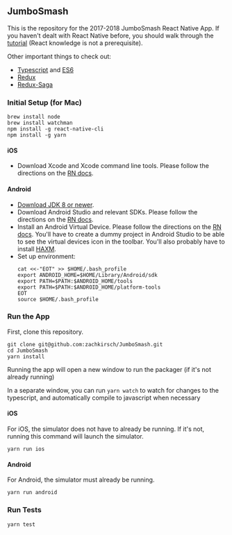 ## JumboSmash

This is the repository for the 2017-2018 JumboSmash React Native App. If you
haven't dealt with React Native before, you should walk through the
[tutorial](https://facebook.github.io/react-native/releases/next/docs/tutorial.html)
(React knowledge is not a prerequisite).

Other important things to check out:
  - [Typescript](https://www.typescriptlang.org/docs/home.html) and [ES6](https://babeljs.io/learn-es2015/)
  - [Redux](https://redux.js.org)
  - [Redux-Saga](https://redux-saga.js.org)

### Initial Setup (for Mac)

```
brew install node
brew install watchman
npm install -g react-native-cli
npm install -g yarn
```

#### iOS

- Download Xcode and Xcode command line tools. Please follow the directions on
 the [RN
 docs](https://facebook.github.io/react-native/releases/next/docs/getting-started.html#command-line-tools).

#### Android

 - [Download JDK 8 or newer](http://www.oracle.com/technetwork/java/javase/downloads/jdk8-downloads-2133151.html).
 - Download Android Studio and relevant SDKs. Please follow the directions on
  the [RN docs](https://facebook.github.io/react-native/releases/next/docs/getting-started.html#1-install-android-studio).
 - Install an Android Virtual Device. Please follow the directions on the [RN
 docs](https://facebook.github.io/react-native/releases/next/docs/getting-started.html#using-a-virtual-device). You'll have to create a dummy project in
 Android Studio to be able to see the virtual devices icon in the toolbar.
 You'll also probably have to install [HAXM](https://software.intel.com/en-us/android/articles/installation-instructions-for-intel-hardware-accelerated-execution-manager-mac-os-x).
 - Set up environment:
   ```
   cat <<-"EOT" >> $HOME/.bash_profile
   export ANDROID_HOME=$HOME/Library/Android/sdk
   export PATH=$PATH:$ANDROID_HOME/tools
   export PATH=$PATH:$ANDROID_HOME/platform-tools
   EOT
   source $HOME/.bash_profile
   ```

### Run the App

First, clone this repository.

```
git clone git@github.com:zachkirsch/JumboSmash.git
cd JumboSmash
yarn install
```

Running the app will open a new window to run the packager (if it's not already
running)

In a separate window, you can run `yarn watch` to watch for changes to the
typescript, and automatically compile to javascript when necessary

#### iOS

For iOS, the simulator does not have to already be running. If it's not, running this command will launch the simulator.

```
yarn run ios
```

#### Android

For Android, the simulator must already be running.

```
yarn run android
```

### Run Tests

```
yarn test
```

